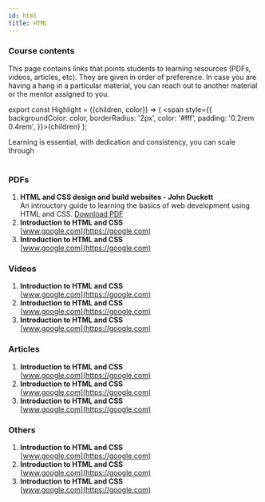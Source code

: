```yaml
---
id: html
title: HTML
---
```


### Course contents

This page contains links that points students to learning resources (PDFs, videos, articles, etc). They are given in order of preference. In case you are having a hang in a particular material, you can reach out to another material or the mentor assigned to you.

export const Highlight = ({children, color}) => ( <span style={{
      backgroundColor: color,
      borderRadius: '2px',
      color: '#fff',
      padding: '0.2rem 0.4rem',
    }}>{children}</span> );

<Highlight color="#25c2a0">Learning is essential, with dedication and consistency, you can scale through</Highlight>
<br /><br />

### PDFs

1. **HTML and CSS design and build websites - John Duckett** <br />
   An introuctory guide to learning the basics of web development using HTML and CSS. [Download PDF](https://drive.google.com/file/d/1g9lOgcfrv_TaWUl0-b1yqpcF6Vl8g31x/view?usp=sharing)
2. **Introduction to HTML and CSS** <br />
   [www.google.com](https://google.com)
3. **Introduction to HTML and CSS** <br />
   [www.google.com](https://google.com)

### Videos

1. **Introduction to HTML and CSS** <br />
   [www.google.com](https://google.com)
2. **Introduction to HTML and CSS** <br />
   [www.google.com](https://google.com)
3. **Introduction to HTML and CSS** <br />
   [www.google.com](https://google.com)

### Articles

1. **Introduction to HTML and CSS** <br />
   [www.google.com](https://google.com)
2. **Introduction to HTML and CSS** <br />
   [www.google.com](https://google.com)
3. **Introduction to HTML and CSS** <br />
   [www.google.com](https://google.com)

### Others

1. **Introduction to HTML and CSS** <br />
   [www.google.com](https://google.com)
2. **Introduction to HTML and CSS** <br />
   [www.google.com](https://google.com)
3. **Introduction to HTML and CSS** <br />
   [www.google.com](https://google.com)

